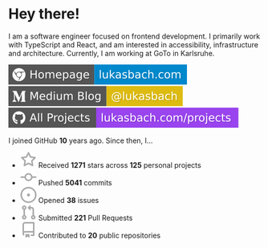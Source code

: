 # Hey there!

I am a software engineer focused on frontend development. I primarily work with TypeScript and React, and am interested in accessibility, infrastructure and architecture. Currently, I am working at GoTo in Karlsruhe.

[![Homepage](./icons/homepage.svg)](https://lukasbach.com)
[![Medium Blog](./icons/medium.svg)](https://medium.com/@lukasbach)
[![My Projects](./icons/projects.svg)](https://lukasbach.com/projects)

I joined GitHub **10** years ago. Since then, I...

- ![](./icons/star.svg) Received **1271** stars across **125** personal projects
- ![](./icons/commit.svg) Pushed **5041** commits
- ![](./icons/issues.svg) Opened **38** issues
- ![](./icons/pr.svg) Submitted **221** Pull Requests
- ![](./icons/repo.svg) Contributed to **20** public repositories
